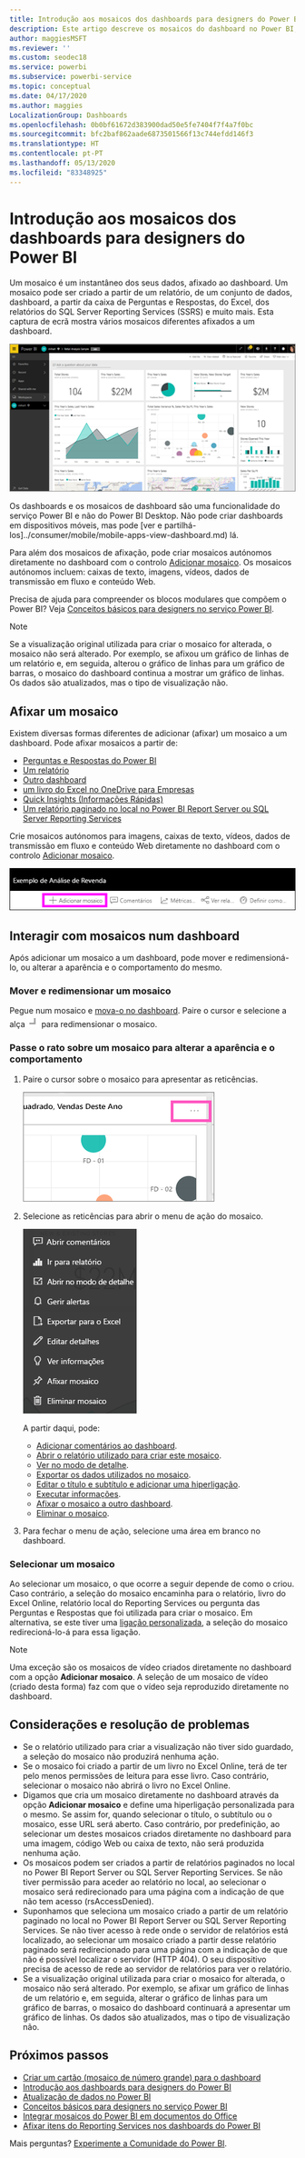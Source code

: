 ```yaml
---
title: Introdução aos mosaicos dos dashboards para designers do Power BI
description: Este artigo descreve os mosaicos do dashboard no Power BI, que incluem os mosaicos que forem criados a partir dos relatórios do SQL Server Reporting Services (SSRS).
author: maggiesMSFT
ms.reviewer: ''
ms.custom: seodec18
ms.service: powerbi
ms.subservice: powerbi-service
ms.topic: conceptual
ms.date: 04/17/2020
ms.author: maggies
LocalizationGroup: Dashboards
ms.openlocfilehash: 0b0bf61672d383900dad50e5fe7404f7f4a7f0bc
ms.sourcegitcommit: bfc2baf862aade6873501566f13c744efdd146f3
ms.translationtype: HT
ms.contentlocale: pt-PT
ms.lasthandoff: 05/13/2020
ms.locfileid: "83348925"
---
```

# <a name="intro-to-dashboard-tiles-for-power-bi-designers"></a>Introdução aos mosaicos dos dashboards para designers do Power BI

Um mosaico é um instantâneo dos seus dados, afixado ao dashboard. Um mosaico pode ser criado a partir de um relatório, de um conjunto de dados, dashboard, a partir da caixa de Perguntas e Respostas, do Excel, dos relatórios do SQL Server Reporting Services (SSRS) e muito mais.  Esta captura de ecrã mostra vários mosaicos diferentes afixados a um dashboard.

![Dashboard do Power BI](media/service-dashboard-tiles/power-bi-dashboard.png)

Os dashboards e os mosaicos de dashboard são uma funcionalidade do serviço Power BI e não do Power BI Desktop. Não pode criar dashboards em dispositivos móveis, mas pode [ver e partilhá-los]../consumer/mobile/mobile-apps-view-dashboard.md) lá.

Para além dos mosaicos de afixação, pode criar mosaicos autónomos diretamente no dashboard com o controlo [Adicionar mosaico](service-dashboard-add-widget.md). Os mosaicos autónomos incluem: caixas de texto, imagens, vídeos, dados de transmissão em fluxo e conteúdo Web.

Precisa de ajuda para compreender os blocos modulares que compõem o Power BI? Veja [Conceitos básicos para designers no serviço Power BI](../fundamentals/service-basic-concepts.md).

> [!NOTE]
> Se a visualização original utilizada para criar o mosaico for alterada, o mosaico não será alterado.  Por exemplo, se afixou um gráfico de linhas de um relatório e, em seguida, alterou o gráfico de linhas para um gráfico de barras, o mosaico do dashboard continua a mostrar um gráfico de linhas. Os dados são atualizados, mas o tipo de visualização não.
> 
> 

## <a name="pin-a-tile"></a>Afixar um mosaico
Existem diversas formas diferentes de adicionar (afixar) um mosaico a um dashboard. Pode afixar mosaicos a partir de:

* [Perguntas e Respostas do Power BI](service-dashboard-pin-tile-from-q-and-a.md)
* [Um relatório](service-dashboard-pin-tile-from-report.md)
* [Outro dashboard](service-pin-tile-to-another-dashboard.md)
* [um livro do Excel no OneDrive para Empresas](service-dashboard-pin-tile-from-excel.md)
* [Quick Insights (Informações Rápidas)](service-insights.md)
* [Um relatório paginado no local no Power BI Report Server ou SQL Server Reporting Services](https://docs.microsoft.com/sql/reporting-services/pin-reporting-services-items-to-power-bi-dashboards)

Crie mosaicos autónomos para imagens, caixas de texto, vídeos, dados de transmissão em fluxo e conteúdo Web diretamente no dashboard com o controlo [Adicionar mosaico](service-dashboard-add-widget.md).

  ![Ícone Adicionar mosaico](media/service-dashboard-tiles/add_widgetnew.png)

## <a name="interact-with-tiles-on-a-dashboard"></a>Interagir com mosaicos num dashboard
Após adicionar um mosaico a um dashboard, pode mover e redimensioná-lo, ou alterar a aparência e o comportamento do mesmo.

### <a name="move-and-resize-a-tile"></a>Mover e redimensionar um mosaico
Pegue num mosaico e [mova-o no dashboard](service-dashboard-edit-tile.md). Paire o cursor e selecione a alça ![alça do Mosaico](media/service-dashboard-tiles/resize-handle.jpg) para redimensionar o mosaico.

### <a name="hover-over-a-tile-to-change-the-appearance-and-behavior"></a>Passe o rato sobre um mosaico para alterar a aparência e o comportamento
1. Paire o cursor sobre o mosaico para apresentar as reticências.
   
    ![Reticências do mosaico](media/service-dashboard-tiles/ellipses_new.png)
2. Selecione as reticências para abrir o menu de ação do mosaico.
   
    ![Ícone de reticências](media/service-dashboard-tiles/power-bi-tile-menu.png)
   
    A partir daqui, pode:
   
     * [Adicionar comentários ao dashboard](../consumer/end-user-comment.md).
     * [Abrir o relatório utilizado para criar este mosaico](../consumer/end-user-reports.md).  
     * [Ver no modo de detalhe](../consumer/end-user-focus.md).   
     * [Exportar os dados utilizados no mosaico](../visuals/power-bi-visualization-export-data.md).
     * [Editar o título e subtítulo e adicionar uma hiperligação](service-dashboard-edit-tile.md). 
     * [Executar informações](service-insights.md). 
     * [Afixar o mosaico a outro dashboard](service-pin-tile-to-another-dashboard.md).
     * [Eliminar o mosaico](service-dashboard-edit-tile.md).

3. Para fechar o menu de ação, selecione uma área em branco no dashboard.

### <a name="select-a-tile"></a>Selecionar um mosaico
Ao selecionar um mosaico, o que ocorre a seguir depende de como o criou. Caso contrário, a seleção do mosaico encaminha para o relatório, livro do Excel Online, relatório local do Reporting Services ou pergunta das Perguntas e Respostas que foi utilizada para criar o mosaico. Em alternativa, se este tiver uma [ligação personalizada](service-dashboard-edit-tile.md), a seleção do mosaico redirecioná-lo-á para essa ligação.

> [!NOTE]
> Uma exceção são os mosaicos de vídeo criados diretamente no dashboard com a opção **Adicionar mosaico**. A seleção de um mosaico de vídeo (criado desta forma) faz com que o vídeo seja reproduzido diretamente no dashboard.   
> 
> 

## <a name="considerations-and-troubleshooting"></a>Considerações e resolução de problemas

* Se o relatório utilizado para criar a visualização não tiver sido guardado, a seleção do mosaico não produzirá nenhuma ação.
* Se o mosaico foi criado a partir de um livro no Excel Online, terá de ter pelo menos permissões de leitura para esse livro. Caso contrário, selecionar o mosaico não abrirá o livro no Excel Online.
* Digamos que cria um mosaico diretamente no dashboard através da opção **Adicionar mosaico** e define uma hiperligação personalizada para o mesmo. Se assim for, quando selecionar o título, o subtítulo ou o mosaico, esse URL será aberto. Caso contrário, por predefinição, ao selecionar um destes mosaicos criados diretamente no dashboard para uma imagem, código Web ou caixa de texto, não será produzida nenhuma ação.
* Os mosaicos podem ser criados a partir de relatórios paginados no local no Power BI Report Server ou SQL Server Reporting Services. Se não tiver permissão para aceder ao relatório no local, ao selecionar o mosaico será redirecionado para uma página com a indicação de que não tem acesso (rsAccessDenied).
* Suponhamos que seleciona um mosaico criado a partir de um relatório paginado no local no Power BI Report Server ou SQL Server Reporting Services. Se não tiver acesso à rede onde o servidor de relatórios está localizado, ao selecionar um mosaico criado a partir desse relatório paginado será redirecionado para uma página com a indicação de que não é possível localizar o servidor (HTTP 404). O seu dispositivo precisa de acesso de rede ao servidor de relatórios para ver o relatório.
* Se a visualização original utilizada para criar o mosaico for alterada, o mosaico não será alterado. Por exemplo, se afixar um gráfico de linhas de um relatório e, em seguida, alterar o gráfico de linhas para um gráfico de barras, o mosaico do dashboard continuará a apresentar um gráfico de linhas. Os dados são atualizados, mas o tipo de visualização não.

## <a name="next-steps"></a>Próximos passos
- [Criar um cartão (mosaico de número grande) para o dashboard](../visuals/power-bi-visualization-card.md)
- [Introdução aos dashboards para designers do Power BI](service-dashboards.md)  
- [Atualização de dados no Power BI](../connect-data/refresh-data.md)
- [Conceitos básicos para designers no serviço Power BI](../fundamentals/service-basic-concepts.md)
- [Integrar mosaicos do Power BI em documentos do Office](https://powerbi.microsoft.com/blog/integrating-power-bi-tiles-into-office-documents/)
- [Afixar itens do Reporting Services nos dashboards do Power BI](https://msdn.microsoft.com/library/mt604784.aspx)

Mais perguntas? [Experimente a Comunidade do Power BI](https://community.powerbi.com/).

